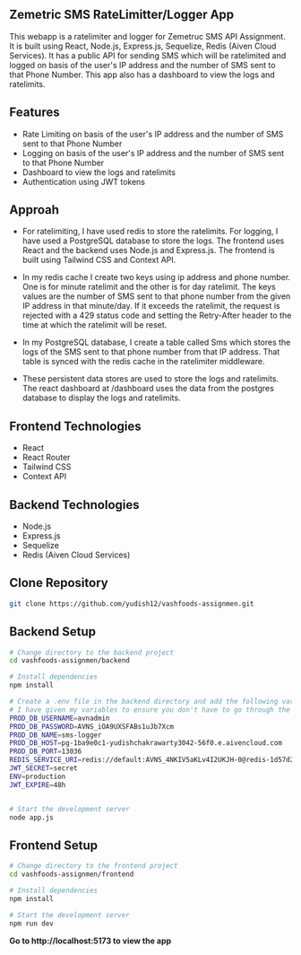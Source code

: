## Zemetric SMS RateLimitter/Logger App

This webapp is a ratelimiter and logger for Zemetruc SMS API Assignment. It is built using React, Node.js, Express.js, Sequelize, Redis (Aiven Cloud Services). It has a public API for sending SMS which will be ratelimited and logged on basis of the user's IP address and the number of SMS sent to that Phone Number. This app also has a dashboard to view the logs and ratelimits.

## Features

- Rate Limiting on basis of the user's IP address and the number of SMS sent to that Phone Number
- Logging on basis of the user's IP address and the number of SMS sent to that Phone Number
- Dashboard to view the logs and ratelimits
- Authentication using JWT tokens

## Approah

- For ratelimiting, I have used redis to store the ratelimits. For logging, I have used a PostgreSQL database to store the logs. The frontend uses React and the backend uses Node.js and Express.js. The frontend is built using Tailwind CSS and Context API.

- In my redis cache I create two keys using ip address and phone number. One is for minute ratelimit and the other is for day ratelimit.
  The keys values are the number of SMS sent to that phone number from the given IP address in that minute/day. If it exceeds the ratelimit, the request is rejected with a 429 status code and setting the Retry-After header to the time at which the ratelimit will be reset.

- In my PostgreSQL database, I create a table called Sms which stores the logs of the SMS sent to that phone number from that IP address. That table is synced with the redis cache in the ratelimiter middleware.

- These persistent data stores are used to store the logs and ratelimits. The react dashboard at /dashboard uses the data from the postgres database to display the logs and ratelimits.

## Frontend Technologies

- React
- React Router
- Tailwind CSS
- Context API

## Backend Technologies

- Node.js
- Express.js
- Sequelize
- Redis (Aiven Cloud Services)

## Clone Repository

```bash
git clone https://github.com/yudish12/vashfoods-assignmen.git
```

## Backend Setup

```bash
# Change directory to the backend project
cd vashfoods-assignmen/backend

# Install dependencies
npm install

# Create a .env file in the backend directory and add the following variables:
# I have given my variables to ensure you don't have to go through the hassle of creating accounts
PROD_DB_USERNAME=avnadmin
PROD_DB_PASSWORD=AVNS_iOA9UXSFABs1uJb7Xcm
PROD_DB_NAME=sms-logger
PROD_DB_HOST=pg-1ba9e0c1-yudishchakrawarty3042-56f0.e.aivencloud.com
PROD_DB_PORT=13036
REDIS_SERVICE_URI=redis://default:AVNS_4NKIV5aKLv4I2UKJH-0@redis-1d57d2dd-yudishchakrawarty3042-56f0.a.aivencloud.com:13036
JWT_SECRET=secret
ENV=production
JWT_EXPIRE=48h


# Start the development server
node app.js
```

## Frontend Setup

```bash
# Change directory to the frontend project
cd vashfoods-assignmen/frontend

# Install dependencies
npm install

# Start the development server
npm run dev
```

**Go to http://localhost:5173 to view the app**

